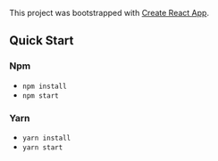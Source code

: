 This project was bootstrapped with [Create React App](https://github.com/facebook/create-react-app).

## Quick Start
### Npm
- `npm install`
- `npm start`

### Yarn
- `yarn install`
- `yarn start`
